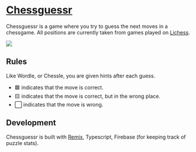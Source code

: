 # [Chessguessr](https://chessguessr.com)

Chessguessr is a game where you try to guess the next moves in a chessgame. All positions are currently taken from games played on [Lichess](https://lichess.org).

![](https://user-images.githubusercontent.com/1413265/179714835-ac3d2ce9-d014-42bd-9ce4-5236a86cb187.png)

## Rules

Like Wordle, or Chessle, you are given hints after each guess.

* 🟩 indicates that the move is correct.
* 🟨 indicates that the move is correct, but in the wrong place.
* ⬜ indicates that the move  is wrong.

## Development

Chessguessr is built with [Remix](https://remix.run/), Typescript, Firebase (for keeping track of puzzle stats).
